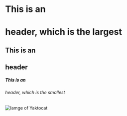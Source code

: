 # This is an <h1> header, which is the largest
## This is an <h2> header
##### This is an <h6> header, which is the smallest

![Iamge of Yaktocat](https://octodex.github.com/images/yaktocat.png)
